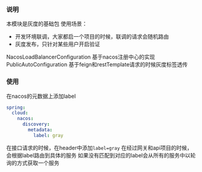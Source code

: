 ### 说明
本模块是灰度的基础包
使用场景：
- 开发环境联调，大家都启一个项目的时候，联调的请求会随机路由
- 灰度发布，只针对某些用户开启验证

NacosLoadBalancerConfiguration  基于nacos注册中心的实现
PublicAutoConfiguration  基于feign和restTemplate请求的时候灰度标签透传



### 使用
在nacos的元数据上添加label
```yaml
spring:
  cloud:
    nacos:
      discovery:
        metadata:
          label: gray
```

在接口请求的时候，在header中添加`label=gray` 
在经过网关和api项目的时候，会根据label路由到具体的服务
如果没有匹配到对应的label会从所有的服务中以轮询的方式获取一个服务